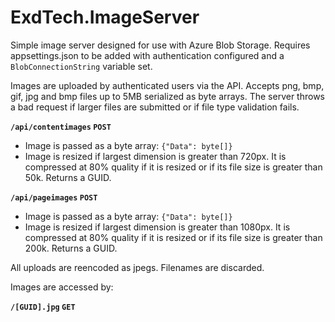 # ExdTech.ImageServer

Simple image server designed for use with Azure Blob Storage. Requires appsettings.json to be added with authentication configured and a `BlobConnectionString` variable set.

Images are uploaded by authenticated users via the API. Accepts png, bmp, gif, jpg and bmp files up to 5MB serialized as byte arrays. The server throws a bad request if larger files are submitted or if file type validation fails.

**`/api/contentimages` `POST`** 
* Image is passed as a byte array: `{"Data": byte[]}`
* Image is resized if largest dimension is greater than 720px. It is compressed at 80% quality if it is resized or if its file size is greater than 50k. Returns a GUID.

**`/api/pageimages` `POST`** 
* Image is passed as a byte array: `{"Data": byte[]}`
* Image is resized if largest dimension is greater than 1080px. It is compressed at 80% quality if it is resized or if its file size is greater than 200k. Returns a GUID.

All uploads are reencoded as jpegs. Filenames are discarded.

Images are accessed by:

**`/[GUID].jpg` `GET`**

